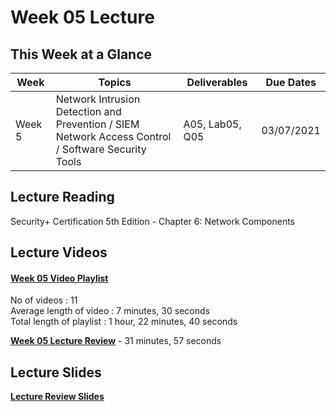 # Week 05 Lecture

## This Week at a Glance

| Week | Topics |  Deliverables | Due Dates |
| --- | --- | --- | --- |
| Week 5 | 	Network Intrusion Detection and Prevention / SIEM  <br> Network Access Control / Software Security Tools | A05, Lab05, Q05| 03/07/2021 |

## Lecture Reading

Security+ Certification 5th Edition - Chapter 6: Network Components

## Lecture Videos

#### [Week 05 Video Playlist](https://youtube.com/playlist?list=PLngyu7uagB4fHjZDFYWg3ppLEPgui6qWo) <br>
No of videos : 11 <br>
Average length of video : 7 minutes, 30 seconds<br>
Total length of playlist : 1 hour, 22 minutes, 40 seconds<br>

**[Week 05 Lecture Review](https://uri.techsmithrelay.com/BVKA)** - 31 minutes, 57 seconds


## Lecture Slides

**[Lecture Review Slides](week05-lecture-notes.pdf)**
